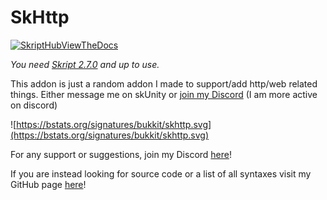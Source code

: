 # **SkHttp**

[![SkriptHubViewTheDocs](http://skripthub.net/static/addon/ViewTheDocsButton.png)](http://skripthub.net/docs/?addon=SkHttp)


*You need *[*Skript 2.7.0*](https://github.com/SkriptLang/Skript)* and up to use.*


This addon is just a random addon I made to support/add http/web related things. Either message me on skUnity or [join my Discord](https://discord.gg/66DF7pMdnp) (I am more active on discord)

![https://bstats.org/signatures/bukkit/skhttp.svg](https://bstats.org/signatures/bukkit/skhttp.svg)

For any support or suggestions, join my Discord [here](https://discord.gg/66DF7pMdnp)!

If you are instead looking for source code or a list of all syntaxes visit my GitHub page [here](https://github.com/aabssmc/SkHttp)!
